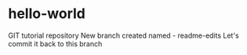 # hello-world
GIT tutorial repository
New branch created named - readme-edits
Let's commit it back to this branch
